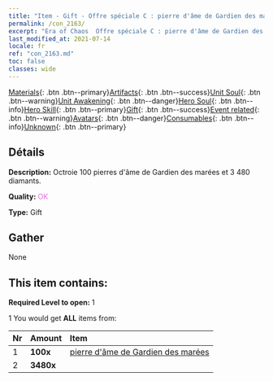 ```yaml
---
title: "Item - Gift - Offre spéciale C : pierre d'âme de Gardien des marées"
permalink: /con_2163/
excerpt: "Era of Chaos  Offre spéciale C : pierre d'âme de Gardien des marées"
last_modified_at: 2021-07-14
locale: fr
ref: "con_2163.md"
toc: false
classes: wide
---
```

 [Materials](/ItemsFR/){: .btn .btn--primary}[Artifacts](/ItemsFR/Artifacts/){: .btn .btn--success}[Unit Soul](/ItemsFR/UnitSoul/){: .btn .btn--warning}[Unit Awakening](/ItemsFR/UnitAwakening/){: .btn .btn--danger}[Hero Soul](/ItemsFR/HeroSoul/){: .btn .btn--info}[Hero Skill](/ItemsFR/HeroSkill/){: .btn .btn--primary}[Gift](/ItemsFR/Gift/){: .btn .btn--success}[Event related](/ItemsFR/Events/){: .btn .btn--warning}[Avatars](/ItemsFR/Avatars/){: .btn .btn--danger}[Consumables](/ItemsFR/Consumables/){: .btn .btn--info}[Unknown](/ItemsFR/Unknown/){: .btn .btn--primary}

## Détails
 **Description:** Octroie 100 pierres d'âme de Gardien des marées et 3 480 diamants.

 **Quality:** <span style="color: #DA70D6">OK</span>

 **Type:** Gift

## Gather

  None

## This item contains:

 **Required Level to open:** 1

 1 You would get **ALL** items  from:

  | Nr | Amount |     Item    |
  |:---|:-------|:------------|
  | 1 |  **100x** | [pierre d'âme de Gardien des marées](/ItemsFR/unt_352/) |  | 
  | 2 |  **3480x** | <i class="fas fa-gem"/> |  | 
